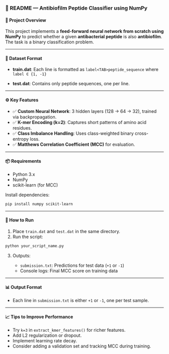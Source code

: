 ### 📘 README — Antibiofilm Peptide Classifier using NumPy

#### 🔬 Project Overview

This project implements a **feed-forward neural network from scratch using NumPy** to predict whether a given **antibacterial peptide** is also **antibiofilm**. The task is a binary classification problem.

---

#### 📁 Dataset Format

* **train.dat**: Each line is formatted as
  `label<TAB>peptide_sequence`
  where `label ∈ {1, -1}`

* **test.dat**: Contains only peptide sequences, one per line.

---

#### ⚙️ Key Features

* ✅ **Custom Neural Network**: 3 hidden layers (128 → 64 → 32), trained via backpropagation.
* ✅ **K-mer Encoding (k=2)**: Captures short patterns of amino acid residues.
* ✅ **Class Imbalance Handling**: Uses class-weighted binary cross-entropy loss.
* ✅ **Matthews Correlation Coefficient (MCC)** for evaluation.

---

#### 📦 Requirements

* Python 3.x
* NumPy
* scikit-learn (for MCC)

Install dependencies:

```bash
pip install numpy scikit-learn
```

---

#### 🚀 How to Run

1. Place `train.dat` and `test.dat` in the same directory.
2. Run the script:

```bash
python your_script_name.py
```

3. Outputs:

   * `submission.txt`: Predictions for test data (`+1` or `-1`)
   * Console logs: Final MCC score on training data

---

#### 📊 Output Format

* Each line in `submission.txt` is either `+1` or `-1`, one per test sample.

---

#### 📈 Tips to Improve Performance

* Try `k=3` in `extract_kmer_features()` for richer features.
* Add L2 regularization or dropout.
* Implement learning rate decay.
* Consider adding a validation set and tracking MCC during training.
